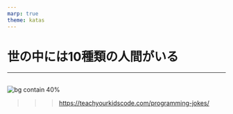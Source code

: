 ```yaml
---
marp: true
theme: katas
---
```

<!-- 
size: 16:9
paginate: true
-->
<!-- header: 勉強会# ― エンジニアとしての解像度を高めるための勉強会-->

# 世の中には10種類の人間がいる

---

## 
![bg contain 40%](https://teachyourkidscode.com/wp-content/uploads/2022/10/11.png)

>>> https://teachyourkidscode.com/programming-jokes/